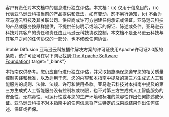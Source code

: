 客户有责任对本文档中的信息进行独立评估。本文档：(a) 仅用于信息目的，(b) 代表亚马逊云科技当前的产品提供和做法，如有变动，恕不另行通知，(c) 不会为亚马逊云科技及其关联公司、供应商或许可方创建任何承诺或保证。亚马逊云科技的产品或服务按原样提供，不提供任何明示或暗示的保证、陈述或条件。亚马逊云科技对其客户的责任和责任由亚马逊云科技协议控制，本文档不是亚马逊云科技与其客户之间的任何协议的一部分，也不修改任何协议。

Stable Diffusion 亚马逊云科技插件解决方案的许可证使用Apache许可证2.0版的条款，该许可证可在以下网址找到:[The Apache Software Foundation](https://www.apache.org/licenses/LICENSE-2.0){:target="_blank"}

本指南仅供参考。您仍应自行进行独立评估，并采取措施确保您遵守您的相关质量控制实践和标准，以及适用于您、您的内容和本指南中提及的第三方生成式人工智能服务的规则、法律、法规、许可和使用条款。亚马逊云科技对本指南中提及的第三方生成式人工智能服务没有控制权或权限，也不对第三方生成式人工智能服务的安全性、无病毒性、可运行性或与您的生产环境和标准的兼容性作出任何陈述或保证。亚马逊云科技不对本指南中的任何信息将产生特定的成果或结果作出任何陈述、保证或担保。

